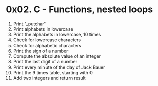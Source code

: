 # 0x02. C - Functions, nested loops
1. Print '_putchar'
2. Print alphabets in lowercase
3. Print the alphabets in lowercase, 10 times
4. Check for lowercase characters
5. Check for alphabetic characters
6. Print the sign of a number
7. Compute the absolute value of an integer
8. Print the last digit of a number
9. Print every minute of the day of Jack Bauer
10. Print the 9 times table, starting with 0
11. Add two integers and return result
